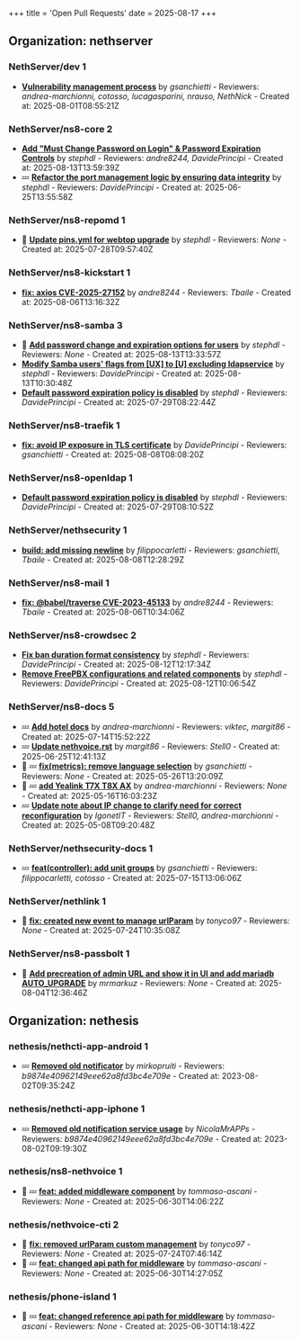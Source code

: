 +++
title = 'Open Pull Requests'
date = 2025-08-17
+++

## Organization: nethserver

### NethServer/dev 1 

-   **[Vulnerability management process](https://github.com/NethServer/dev/pull/7591)** by *gsanchietti* - Reviewers: *andrea-marchionni, cotosso, lucagasparini, nrauso, NethNick* - Created at: 2025-08-01T08:55:21Z

### NethServer/ns8-core 2 

-   **[Add "Must Change Password on Login" & Password Expiration Controls](https://github.com/NethServer/ns8-core/pull/922)** by *stephdl* - Reviewers: *andre8244, DavidePrincipi* - Created at: 2025-08-13T13:59:39Z
-  :zzz: **[Refactor the port management logic by  ensuring data integrity](https://github.com/NethServer/ns8-core/pull/906)** by *stephdl* - Reviewers: *DavidePrincipi* - Created at: 2025-06-25T13:55:58Z

### NethServer/ns8-repomd 1 

- :eyes:  **[Update pins.yml for webtop upgrade](https://github.com/NethServer/ns8-repomd/pull/54)** by *stephdl* - Reviewers: *None* - Created at: 2025-07-28T09:57:40Z

### NethServer/ns8-kickstart 1 

-   **[fix: axios CVE-2025-27152](https://github.com/NethServer/ns8-kickstart/pull/64)** by *andre8244* - Reviewers: *Tbaile* - Created at: 2025-08-06T13:16:32Z

### NethServer/ns8-samba 3 

- :eyes:  **[Add password change and expiration options for users](https://github.com/NethServer/ns8-samba/pull/121)** by *stephdl* - Reviewers: *None* - Created at: 2025-08-13T13:33:57Z
-   **[Modify Samba users' flags from [UX] to [U] excluding ldapservice](https://github.com/NethServer/ns8-samba/pull/120)** by *stephdl* - Reviewers: *DavidePrincipi* - Created at: 2025-08-13T10:30:48Z
-   **[Default password expiration policy is disabled](https://github.com/NethServer/ns8-samba/pull/118)** by *stephdl* - Reviewers: *DavidePrincipi* - Created at: 2025-07-29T08:22:44Z

### NethServer/ns8-traefik 1 

-   **[fix: avoid IP exposure in TLS certificate](https://github.com/NethServer/ns8-traefik/pull/104)** by *DavidePrincipi* - Reviewers: *gsanchietti* - Created at: 2025-08-08T08:08:20Z

### NethServer/ns8-openldap 1 

-   **[Default password expiration policy is disabled](https://github.com/NethServer/ns8-openldap/pull/66)** by *stephdl* - Reviewers: *DavidePrincipi* - Created at: 2025-07-29T08:10:52Z

### NethServer/nethsecurity 1 

-   **[build: add missing newline](https://github.com/NethServer/nethsecurity/pull/1339)** by *filippocarletti* - Reviewers: *gsanchietti, Tbaile* - Created at: 2025-08-08T12:28:29Z

### NethServer/ns8-mail 1 

-   **[fix: @babel/traverse CVE-2023-45133](https://github.com/NethServer/ns8-mail/pull/200)** by *andre8244* - Reviewers: *Tbaile* - Created at: 2025-08-06T10:34:06Z

### NethServer/ns8-crowdsec 2 

-   **[Fix ban duration format consistency](https://github.com/NethServer/ns8-crowdsec/pull/86)** by *stephdl* - Reviewers: *DavidePrincipi* - Created at: 2025-08-12T12:17:34Z
-   **[Remove FreePBX configurations and related components](https://github.com/NethServer/ns8-crowdsec/pull/84)** by *stephdl* - Reviewers: *DavidePrincipi* - Created at: 2025-08-12T10:06:54Z

### NethServer/ns8-docs 5 

-  :zzz: **[Add hotel docs](https://github.com/NethServer/ns8-docs/pull/176)** by *andrea-marchionni* - Reviewers: *viktec, margit86* - Created at: 2025-07-14T15:52:22Z
-  :zzz: **[Update nethvoice.rst](https://github.com/NethServer/ns8-docs/pull/174)** by *margit86* - Reviewers: *Stell0* - Created at: 2025-06-25T12:41:13Z
- :eyes: :zzz: **[fix(metrics): remove language selection](https://github.com/NethServer/ns8-docs/pull/167)** by *gsanchietti* - Reviewers: *None* - Created at: 2025-05-26T13:20:09Z
- :eyes: :zzz: **[add Yealink T7X T8X AX](https://github.com/NethServer/ns8-docs/pull/165)** by *andrea-marchionni* - Reviewers: *None* - Created at: 2025-05-16T16:03:23Z
-  :zzz: **[Update note about IP change to clarify need for correct reconfiguration](https://github.com/NethServer/ns8-docs/pull/164)** by *IgonetIT* - Reviewers: *Stell0, andrea-marchionni* - Created at: 2025-05-08T09:20:48Z

### NethServer/nethsecurity-docs 1 

-  :zzz: **[feat(controller): add unit groups](https://github.com/NethServer/nethsecurity-docs/pull/194)** by *gsanchietti* - Reviewers: *filippocarletti, cotosso* - Created at: 2025-07-15T13:06:06Z

### NethServer/nethlink 1 

- :eyes:  **[fix: created new event to manage urlParam](https://github.com/NethServer/nethlink/pull/69)** by *tonyco97* - Reviewers: *None* - Created at: 2025-07-24T10:35:08Z

### NethServer/ns8-passbolt 1 

- :eyes:  **[Add precreation of admin URL and show it in UI and add mariadb AUTO_UPGRADE](https://github.com/NethServer/ns8-passbolt/pull/10)** by *mrmarkuz* - Reviewers: *None* - Created at: 2025-08-04T12:36:46Z

## Organization: nethesis

### nethesis/nethcti-app-android 1 

-  :zzz: **[Removed old notificator](https://github.com/nethesis/nethcti-app-android/pull/30)** by *mirkopruiti* - Reviewers: *b9874e40962149eee62a8fd3bc4e709e* - Created at: 2023-08-02T09:35:24Z

### nethesis/nethcti-app-iphone 1 

-  :zzz: **[Removed old notification service usage](https://github.com/nethesis/nethcti-app-iphone/pull/37)** by *NicolaMrAPPs* - Reviewers: *b9874e40962149eee62a8fd3bc4e709e* - Created at: 2023-08-02T09:19:30Z

### nethesis/ns8-nethvoice 1 

- :eyes: :zzz: **[feat: added middleware component](https://github.com/nethesis/ns8-nethvoice/pull/493)** by *tommaso-ascani* - Reviewers: *None* - Created at: 2025-06-30T14:06:22Z

### nethesis/nethvoice-cti 2 

- :eyes:  **[fix: removed urlParam custom management](https://github.com/nethesis/nethvoice-cti/pull/327)** by *tonyco97* - Reviewers: *None* - Created at: 2025-07-24T07:46:14Z
- :eyes: :zzz: **[feat: changed api path for middleware](https://github.com/nethesis/nethvoice-cti/pull/317)** by *tommaso-ascani* - Reviewers: *None* - Created at: 2025-06-30T14:27:05Z

### nethesis/phone-island 1 

- :eyes: :zzz: **[feat: changed reference api path for middleware](https://github.com/nethesis/phone-island/pull/103)** by *tommaso-ascani* - Reviewers: *None* - Created at: 2025-06-30T14:18:42Z


